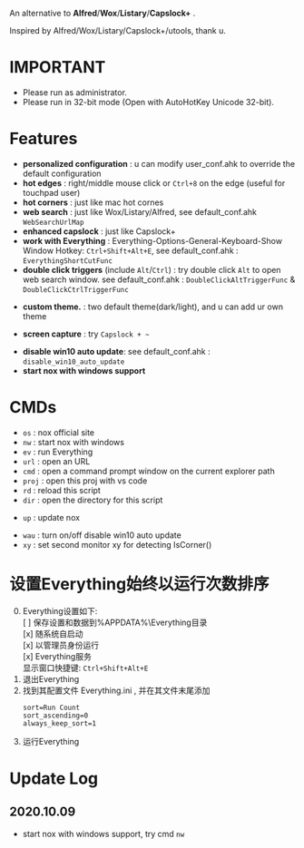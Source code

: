 
An alternative to **Alfred**/**Wox**/**Listary**/**Capslock+** .

Inspired by Alfred/Wox/Listary/Capslock+/utools, thank u.


# IMPORTANT
  
- Please run as administrator.
- Please run in 32-bit mode (Open with AutoHotKey Unicode 32-bit).


# Features

* **personalized configuration** : u can modify user_conf.ahk to override the default configuration
* **hot edges** : right/middle mouse click or `Ctrl+8` on the edge (useful for touchpad user)
* **hot corners** : just like mac hot cornes
* **web search** : just like Wox/Listary/Alfred, see default_conf.ahk `WebSearchUrlMap`
* **enhanced capslock** : just like Capslock+
* **work with Everything** : Everything-Options-General-Keyboard-Show Window Hotkey: `Ctrl+Shift+Alt+E`, see default_conf.ahk : `EverythingShortCutFunc`
* **double click triggers** (include `Alt`/`Ctrl`) : try double click `Alt` to open web search window. see default_conf.ahk : `DoubleClickAltTriggerFunc` & `DoubleClickCtrlTriggerFunc`
<!-- * **auto selection copy** : just like linux terminal -->
* **custom theme.** : two default theme(dark/light), and u can add ur own theme
<!-- * **hot key to replace string** : copy this line (`my email is @@ “”  ‘’`) to address bar, then Capslock+Shift+U, now u know, see user_conf.ahk -->
* **screen capture** : try `Capslock + ~`
<!-- * **game mode** : double Alt then input `game` -->
* **disable win10 auto update**: see default_conf.ahk : `disable_win10_auto_update`
* **start nox with windows support**
<!-- * **auto update when launch nox support** : see default_conf.ahk : `auto_update_when_launch_nox`  -->


# CMDs

* `os` : nox official site
* `nw` : start nox with windows
* `ev` : run Everything
* `url` : open an URL
* `cmd` : open a command prompt window on the current explorer path 
* `proj` : open this proj with vs code
* `rd` : reload this script
* `dir` : open the directory for this script
<!-- * `conf` : Edit user_conf -->
* `up` : update nox
<!-- * `limit` : turn on/off limit mode -->
* `wau` : turn on/off disable win10 auto update
* `xy` : set second monitor xy for detecting IsCorner()


<!-- # 设置开机以管理员权限启动

1. 对“A.exe”创建快捷方式, 然后将这个快捷方式改名为“A” (不用改名为A.lnk, 因为windows的快捷方式默认扩展名就是lnk)
2. 右键这个快捷方式-> 高级，勾选用管理员身份运行； 
3. 新建“A.bat”文件，将这个快捷方式的路径信息写入并保存，如：
```
@echo off
start C:\Users\b\Desktop\A.lnk
```
4. 因为直接运行 A.bat 会有个窗口一闪而过, 所以新建个 A.vbs 来运行这个bat来避免这个窗口
```
createobject("wscript.shell").run "D:\A.bat",0
```
5. 打开“运行”输入“shell:startup”然后回车，然后将“A.vbs”剪切到打开的目录中 -->


# 设置Everything始终以运行次数排序

0. Everything设置如下:  
    [ ] 保存设置和数据到%APPDATA%\Everything目录  
    [x] 随系统自启动  
    [x]
     以管理员身份运行  
    [x] Everything服务  
    显示窗口快捷键: `Ctrl+Shift+Alt+E`
1. 退出Everything
2. 找到其配置文件 Everything.ini , 并在其文件末尾添加
    ```
    sort=Run Count
    sort_ascending=0
    always_keep_sort=1
    ```
3. 运行Everything


# Update Log

<!-- I'm so lazy...maybe u could see [nox commits](https://github.com/no5ix/nox/commits/master) -->

## 2020.10.09

* start nox with windows support, try cmd `nw`
